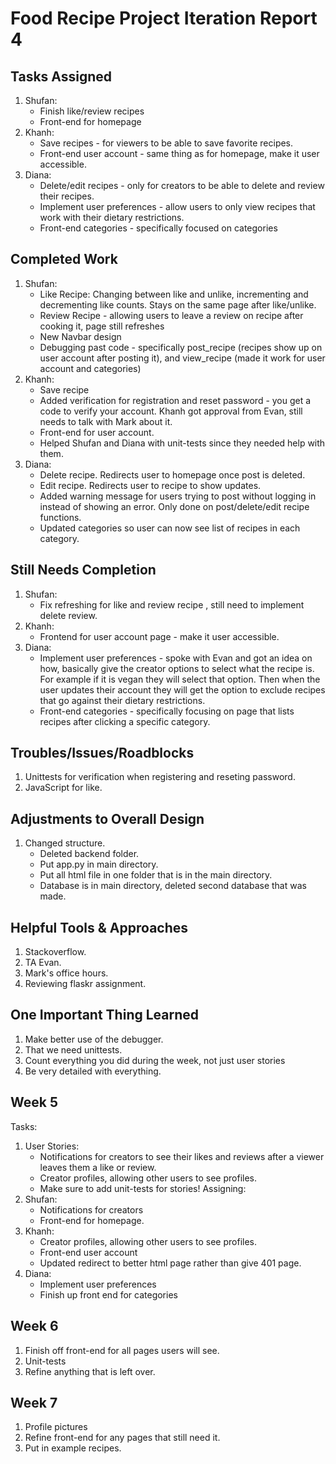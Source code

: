 # Food Recipe Project Iteration Report 4

Tasks Assigned
----------------
1. Shufan:
   - Finish like/review recipes
   - Front-end for homepage
2. Khanh:
   - Save recipes - for viewers to be able to save favorite recipes.
   - Front-end user account - same thing as for homepage, make it user accessible.
3. Diana:
   - Delete/edit recipes - only for creators to be able to delete and review their recipes.
   - Implement user preferences - allow users to only view recipes that work with their dietary restrictions.
   - Front-end categories - specifically focused on categories

Completed Work
----------------
1. Shufan:
   - Like Recipe: Changing between like and unlike, incrementing and decrementing like counts. Stays on the same page after like/unlike. 
   - Review Recipe - allowing users to leave a review on recipe after cooking it, page still refreshes
   - New Navbar design
   - Debugging past code - specifically post_recipe (recipes show up on user account after posting it), and view_recipe (made it work for user account and categories)
2. Khanh:
   -  Save recipe
   -  Added verification for registration and reset password - you get a code to verify your account. Khanh got approval from Evan, still needs to talk with Mark about it.
   -  Front-end for user account.
   -  Helped Shufan and Diana with unit-tests since they needed help with them.
3. Diana:
   - Delete recipe. Redirects user to homepage once post is deleted.
   - Edit recipe. Redirects user to recipe to show updates.
   - Added warning message for users trying to post without logging in instead of showing an error. Only done on post/delete/edit recipe functions.
   - Updated categories so user can now see list of recipes in each category.

Still Needs Completion
----------------
1. Shufan:
   - Fix refreshing for like and review recipe , still need to implement delete review.
2. Khanh:
   - Frontend for user account page - make it user accessible.
3. Diana:
   - Implement user preferences - spoke with Evan and got an idea on how, basically give the creator options to select what the recipe is. For example if it is vegan they will select that option. Then when the user updates their account they will get the option to exclude recipes that go against their dietary restrictions.
   - Front-end categories - specifically focusing on page that lists recipes after clicking a specific category.

Troubles/Issues/Roadblocks
----------------
1. Unittests for verification when registering and reseting password.
2. JavaScript for like.

Adjustments to Overall Design
----------------
1. Changed structure.
   - Deleted backend folder.
   - Put app.py in main directory.
   - Put all html file in one folder that is in the main directory.
   - Database is in main directory, deleted second database that was made.

Helpful Tools & Approaches
----------------
1. Stackoverflow.
2. TA Evan.
3. Mark's office hours.
4. Reviewing flaskr assignment.

One Important Thing Learned
----------------
1. Make better use of the debugger.
2. That we need unittests.
3. Count everything you did during the week, not just user stories
4. Be very detailed with everything.

Week 5
----------------
Tasks:
1. User Stories:
   - Notifications for creators to see their likes and reviews after a viewer leaves them a like or review.
   - Creator profiles, allowing other users to see profiles.
   - Make sure to add unit-tests for stories!
Assigning:
1. Shufan:
   - Notifications for creators
   - Front-end for homepage.
2. Khanh:
   - Creator profiles, allowing other users to see profiles.
   - Front-end user account
   - Updated redirect to better html page rather than give 401 page.
3. Diana:
   - Implement user preferences
   - Finish up front end for categories

Week 6
----------------
1. Finish off front-end for all pages users will see.
2. Unit-tests
3. Refine anything that is left over.

Week 7
----------------
1. Profile pictures
2. Refine front-end for any pages that still need it.
3. Put in example recipes.
